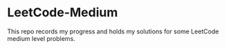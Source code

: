# LeetCode-Medium
This repo records my progress and holds my solutions for some LeetCode medium level problems.
